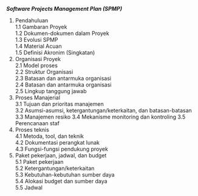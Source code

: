 *__Software Projects Management Plan (SPMP)__*
1. Pendahuluan<br>
    1.1 Gambaran Proyek <br>
    1.2 Dokumen-dokumen dalam Proyek <br>
    1.3 Evolusi SPMP <br>
    1.4 Material Acuan <br>
    1.5 Definisi Akronim (Singkatan) <br>
2. Organisasi Proyek<br>
    2.1 Model proses<br>
    2.2 Struktur Organisasi<br>
    2.3 Batasan dan antarmuka organisasi<br>
    2.4 Batasan dan antarmuka organisasi<br>
    2.5 Lingkup tanggung jawab<br>
3. Proses Manajerial<br>
    3.1 Tujuan dan prioritas manajemen<br>
    3.2 Asumsi-asumsi, ketergantungan/keterkaitan, dan batasan-batasan<br>
    3.3 Manajemen resiko
	3.4 Mekanisme monitoring dan kontroling
	3.5 Perencanaan staf
4. Proses teknis<br>
	4.1 Metoda, tool, dan teknik<br>
	4.2 Dokumentasi perangkat lunak<br>
	4.3 Fungsi-fungsi pendukung proyek<br>
5. Paket pekerjaan, jadwal, dan budget<br>
	5.1 Paket pekerjaan<br>
	5.2 Ketergantungan/keterkaitan<br>
	5.3 Kebutuhan-kebutuhan sumber daya<br>
	5.4 Alokasi budget dan sumber daya<br>
	5.5 Jadwal<br>

